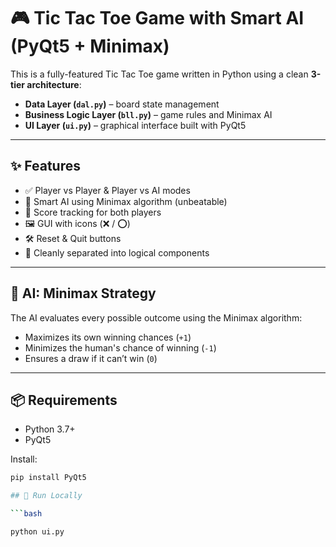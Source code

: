 # 🎮 Tic Tac Toe Game with Smart AI (PyQt5 + Minimax)

This is a fully-featured Tic Tac Toe game written in Python using a clean **3-tier architecture**:
- **Data Layer (`dal.py`)** – board state management
- **Business Logic Layer (`bll.py`)** – game rules and Minimax AI
- **UI Layer (`ui.py`)** – graphical interface built with PyQt5

---

## ✨ Features

- ✅ Player vs Player & Player vs AI modes
- 🧠 Smart AI using Minimax algorithm (unbeatable)
- 🎯 Score tracking for both players
- 🖼️ GUI with icons (❌ / ⭕)
- 🛠️ Reset & Quit buttons
- 📁 Cleanly separated into logical components

---

## 🧠 AI: Minimax Strategy

The AI evaluates every possible outcome using the Minimax algorithm:
- Maximizes its own winning chances (`+1`)
- Minimizes the human's chance of winning (`-1`)
- Ensures a draw if it can’t win (`0`)

---

## 📦 Requirements

- Python 3.7+
- PyQt5

Install:
```bash
pip install PyQt5

## 🚀 Run Locally

```bash

python ui.py